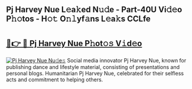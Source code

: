 ## Pj Harvey Nue L𝚎a𝚔ed N𝚞𝚍e - Part-40U Vi𝚍𝚎o P𝚑𝚘tos - H𝚘𝚝 O𝚗𝚕yf𝚊ns L𝚎a𝚔s CCLfe

# <h2><a href="http://kf8741.oniu.top/?m=Pj+Harvey+Nue">🔗👉 🔴 Pj Harvey Nue P𝚑ot𝚘𝚜 V𝚒d𝚎o</a></h2>

[![Pj Harvey Nue Nu𝚍e𝚜](https://i.imgur.com/0qMVB7G.gif)](http://kf8741.oniu.top/?m=Pj+Harvey+Nue)
Social media innovator Pj Harvey Nue, known for publishing dance and lifestyle material, consisting of presentations and personal blogs. Humanitarian Pj Harvey Nue, celebrated for their selfless acts and commitment to helping others.  
